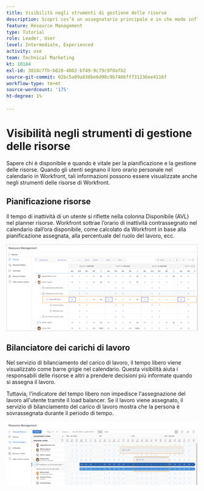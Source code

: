 ```yaml
---
title: Visibilità negli strumenti di gestione delle risorse
description: Scopri cos’è un assegnatario principale e in che modo influisce sulla gestione delle risorse.
feature: Resource Management
type: Tutorial
role: Leader, User
level: Intermediate, Experienced
activity: use
team: Technical Marketing
kt: 10184
exl-id: 3818c7fb-b820-4002-bf49-9c79c9f0afb2
source-git-commit: 02bc5a09a838be6d98c9b746bff731236ee4116f
workflow-type: tm+mt
source-wordcount: '175'
ht-degree: 1%

---
```


# Visibilità negli strumenti di gestione delle risorse

Sapere chi è disponibile e quando è vitale per la pianificazione e la gestione delle risorse. Quando gli utenti segnano il loro orario personale nel calendario in Workfront, tali informazioni possono essere visualizzate anche negli strumenti delle risorse di Workfront.

## Pianificazione risorse

Il tempo di inattività di un utente si riflette nella colonna Disponibile (AVL) nel planner risorse. Workfront sottrae l’orario di inattività contrassegnato nel calendario dall’ora disponibile, come calcolato da Workfront in base alla pianificazione assegnata, alla percentuale del ruolo del lavoro, ecc.

![Time off nella colonna disponibile](assets/vis_01.png)

## Bilanciatore dei carichi di lavoro

Nel servizio di bilanciamento del carico di lavoro, il tempo libero viene visualizzato come barre grigie nel calendario. Questa visibilità aiuta i responsabili delle risorse e altri a prendere decisioni più informate quando si assegna il lavoro.

Tuttavia, l&#39;indicatore del tempo libero non impedisce l&#39;assegnazione del lavoro all&#39;utente tramite il load balancer. Se il lavoro viene assegnato, il servizio di bilanciamento del carico di lavoro mostra che la persona è sovrassegnata durante il periodo di tempo.

![Tempo della barra grigia](assets/vis_02.png)
